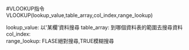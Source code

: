 #VLOOKUP指令
VLOOKUP(lookup_value,table_array,col_index,range_lookup)

lookup_value: 以'某欄'資料搜尋
table_array:  到哪個資料表的範圍去搜尋資料
col_index:    
range_lookup: FLASE絕對搜尋,TRUE模糊搜尋
